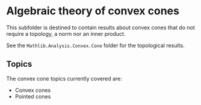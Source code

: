 # Algebraic theory of convex cones

This subfolder is destined to contain results about convex cones that do not require a topology,
a norm nor an inner product.

See the `Mathlib.Analysis.Convex.Cone` folder for the topological results.

## Topics

The convex cone topics currently covered are:
* Convex cones
* Pointed cones
